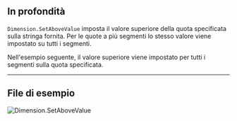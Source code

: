 ## In profondità
`Dimension.SetAboveValue` imposta il valore superiore della quota specificata sulla stringa fornita. Per le quote a più segmenti lo stesso valore viene impostato su tutti i segmenti.

Nell'esempio seguente, il valore superiore viene impostato per tutti i segmenti sulla quota specificata.
___
## File di esempio

![Dimension.SetAboveValue](./Revit.Elements.Dimension.SetAboveValue_img.jpg)
